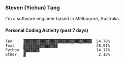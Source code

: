 ### Steven (Yichun) Tang

I'm a software engineer based in Melbourne, Australia.

#### Personal Coding Activity (past 7 days)
```
TeX     ▓▓▓▓▓▓▓▓▓▓▓▓▓▓▓▓▓▓▓▓▓▓▓▓▓▓▓▓▓▓  54.76%
Text    ▓▓▓▓▓▓▓▓▓▓▓▓▓▓▓                 28.91%
Python  ▓▓▓▓▓▓▓                         14.17%
other   ▓                                2.16%
```
